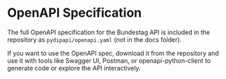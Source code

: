 # OpenAPI Specification

The full OpenAPI specification for the Bundestag API is included in the repository as `pydipapi/openapi.yaml` (not in the docs folder).

If you want to use the OpenAPI spec, download it from the repository and use it with tools like Swagger UI, Postman, or openapi-python-client to generate code or explore the API interactively. 
